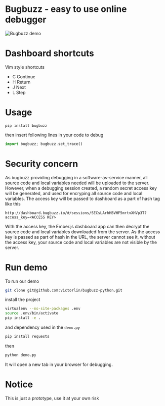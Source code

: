 # Bugbuzz - easy to use online debugger

![Bugbuzz demo](/screencast.gif?raw=true )

# Dashboard shortcuts

Vim style shortcuts

 - C Continue
 - H Return
 - J Next
 - L Step

# Usage

```
pip install bugbuzz
```

then insert following lines in your code to debug

```python
import bugbuzz; bugbuzz.set_trace()
```

# Security concern

As bugbuzz providing debugging in a software-as-service manner, all source code and local variables needed will be uploaded to the server. However, when a debugging session created, a random secret access key will be generated, and used for encryping all source code and local variables. The access key will be passed to dashboard as a part of hash tag like this

```
http://dashboard.bugbuzz.io/#/sessions/SECsLArhHBVHF5mrtvXHVp3T?access_key=<ACCESS KEY>
```

With the access key, the Ember.js dashboard app can then decrypt the source code and local variables downloaded from the server. As the access key is passed as part of hash in the URL, the server cannot see it, without the access key, your source code and local variables are not visible by the server.

# Run demo

To run our demo

```bash
git clone git@github.com:victorlin/bugbuzz-python.git
```

install the project

```bash
virtualenv --no-site-packages .env
source .env/bin/activate
pip install -e .
```

and dependency used in the `demo.py`

```bash
pip install requests
```

then

```bash
python demo.py
```

It will open a new tab in your browser for debugging.

# Notice

 This is just a prototype, use it at your own risk
